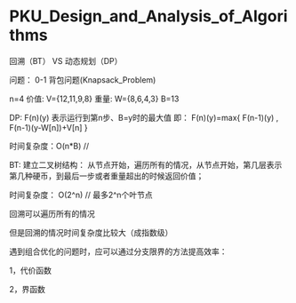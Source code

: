 # PKU_Design_and_Analysis_of_Algorithms
回溯（BT） VS 动态规划（DP）

问题：
0-1 背包问题(Knapsack_Problem)


n=4
价值: V={12,11,9,8}
重量: W={8,6,4,3}
B=13



DP:
F(n)(y) 表示运行到第n步、B=y时的最大值
即： F(n)(y)=max{ F(n-1)(y) , F(n-1)(y-W[n])+V[n] }

时间复杂度：O(n*B) //

BT:
建立二叉树结构：
从节点开始，遍历所有的情况，从节点开始，第几层表示第几种硬币，到最后一步或者重量超出的时候返回价值；

时间复杂度： O(2^n) // 最多2^n个叶节点

回溯可以遍历所有的情况

但是回溯的情况时间复杂度比较大（成指数级）

遇到组合优化的问题时，应可以通过分支限界的方法提高效率：

1，代价函数

2，界函数




